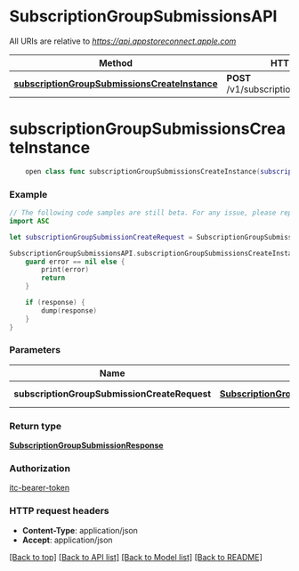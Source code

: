 # SubscriptionGroupSubmissionsAPI

All URIs are relative to *https://api.appstoreconnect.apple.com*

Method | HTTP request | Description
------------- | ------------- | -------------
[**subscriptionGroupSubmissionsCreateInstance**](SubscriptionGroupSubmissionsAPI.md#subscriptiongroupsubmissionscreateinstance) | **POST** /v1/subscriptionGroupSubmissions | 


# **subscriptionGroupSubmissionsCreateInstance**
```swift
    open class func subscriptionGroupSubmissionsCreateInstance(subscriptionGroupSubmissionCreateRequest: SubscriptionGroupSubmissionCreateRequest, completion: @escaping (_ data: SubscriptionGroupSubmissionResponse?, _ error: Error?) -> Void)
```



### Example
```swift
// The following code samples are still beta. For any issue, please report via http://github.com/OpenAPITools/openapi-generator/issues/new
import ASC

let subscriptionGroupSubmissionCreateRequest = SubscriptionGroupSubmissionCreateRequest(data: SubscriptionGroupSubmissionCreateRequest_data(type: "type_example", relationships: SubscriptionGroupLocalizationCreateRequest_data_relationships(subscriptionGroup: SubscriptionGroupLocalizationCreateRequest_data_relationships_subscriptionGroup(data: App_relationships_subscriptionGroups_data_inner(type: "type_example", id: "id_example"))))) // SubscriptionGroupSubmissionCreateRequest | SubscriptionGroupSubmission representation

SubscriptionGroupSubmissionsAPI.subscriptionGroupSubmissionsCreateInstance(subscriptionGroupSubmissionCreateRequest: subscriptionGroupSubmissionCreateRequest) { (response, error) in
    guard error == nil else {
        print(error)
        return
    }

    if (response) {
        dump(response)
    }
}
```

### Parameters

Name | Type | Description  | Notes
------------- | ------------- | ------------- | -------------
 **subscriptionGroupSubmissionCreateRequest** | [**SubscriptionGroupSubmissionCreateRequest**](SubscriptionGroupSubmissionCreateRequest.md) | SubscriptionGroupSubmission representation | 

### Return type

[**SubscriptionGroupSubmissionResponse**](SubscriptionGroupSubmissionResponse.md)

### Authorization

[itc-bearer-token](../README.md#itc-bearer-token)

### HTTP request headers

 - **Content-Type**: application/json
 - **Accept**: application/json

[[Back to top]](#) [[Back to API list]](../README.md#documentation-for-api-endpoints) [[Back to Model list]](../README.md#documentation-for-models) [[Back to README]](../README.md)

